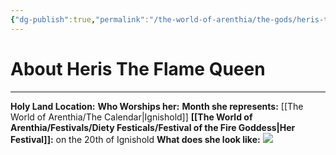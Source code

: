 ```yaml
---
{"dg-publish":true,"permalink":"/the-world-of-arenthia/the-gods/heris-the-flame-queen/","tags":["Heris","Diety","Fire"]}
---
```


# About Heris The Flame Queen
---
**Holy Land Location:** 
**Who Worships her:** 
**Month she represents:** [[The World of Arenthia/The Calendar\|Ignishold]]
**[[The World of Arenthia/Festivals/Diety Festicals/Festival of the Fire Goddess\|Her Festival]]:** on the 20th of Ignishold
**What does she look like:** 
![](https://ai-server-cdn.diffusion.works/artifacts/2024/09/01/12/3a0cc98df6cf8294f66fc76e0b4622874c1765396cfda5c47bfb0676981a0eb5.webp)